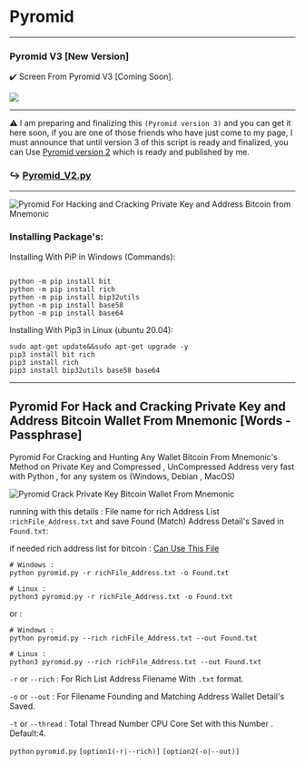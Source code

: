 # Pyromid
---

### Pyromid V3 [New Version]

✔️ Screen From Pyromid V3 [Coming Soon].

![](https://raw.githubusercontent.com/Pymmdrza/Pyromid/mainx/media/Pyromid__3.png)

---

⚠️ I am preparing and finalizing this `(Pyromid version 3)` and you can get it here soon, if you are one of those friends who have just come to my page, I must announce that until version 3 of this script is ready and finalized, you can Use [Pyromid version 2](https://github.com/Pymmdrza/Pyromid/blob/mainx/Pyromid_V2.py 'Pyromid v2 for cracking and Hunting High speed private key bitcoin wallet') which is ready and published by me.

### ↪️ [Pyromid_V2.py](https://github.com/Pymmdrza/Pyromid/blob/mainx/Pyromid_V2.py 'Pyromid v2 for cracking and Hunting High speed private key bitcoin wallet')


---


![Pyromid For Hacking and Cracking Private Key and Address Bitcoin from Mnemonic](https://raw.githubusercontent.com/Pymmdrza/Pyromid/mainx/media/Pyromid_screen.png 'Pyromid For Hacking and Cracking Private Key and Address Bitcoin from Mnemonic')

### Installing Package's:


Installing With PiP in Windows (Commands):

```

python -m pip install bit
python -m pip install rich
python -m pip install bip32utils
python -m pip install base58
python -m pip install base64

```

Installing With Pip3 in Linux (ubuntu 20.04):

```
sudo apt-get update&&sudo apt-get upgrade -y
pip3 install bit rich
pip3 install rich
pip3 install bip32utils base58 base64
```

----

## Pyromid For Hack and Cracking Private Key and Address Bitcoin Wallet From Mnemonic [Words - Passphrase]


Pyromid For Cracking and Hunting Any Wallet Bitcoin From Mnemonic's Method on Private Key and Compressed , UnCompressed Address very fast with Python , for any system os (Windows, Debian , MacOS)


![Pyromid Crack Private Key Bitcoin Wallet From Mnemonic](https://raw.githubusercontent.com/Pymmdrza/Pyromid/mainx/media/Pyromid.gif 'Pyromid Crack Private Key Bitcoin Wallet From Mnemonic')


running with this details : File name for rich Address List :`richFile_Address.txt` and save Found (Match) Address Detail's Saved in `Found.txt`:

if needed rich address list for bitcoin : [Can Use This File](https://github.com/Pymmdrza/Rich-Address-Wallet/releases/tag/BTC.RiCH.2023)

```
# Windows :
python pyromid.py -r richFile_Address.txt -o Found.txt

# Linux :
python3 pyromid.py -r richFile_Address.txt -o Found.txt
```
or :
```
# Windows :
python pyromid.py --rich richFile_Address.txt --out Found.txt

# Linux :
python3 pyromid.py --rich richFile_Address.txt --out Found.txt
```

`-r` or `--rich` : For Rich List Address Filename With `.txt` format.

`-o` or `--out` : For Filename Founding and Matching Address Wallet Detail's Saved.

`-t` or `--thread` : Total Thread Number CPU Core Set with this Number . Default:4.

`python` `pyromid.py` `[option1(-r|--rich)]` `[option2(-o|--out)]`
